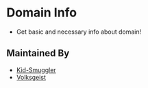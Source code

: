 
# Domain Info
- Get basic and necessary info about domain!

## Maintained By
- [Kid-Smuggler](https://github.com/kidsmuggler)
- [Volksgeist](https://guns.lol/ipv6)
